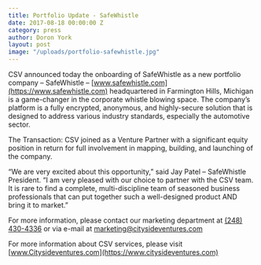 ```yaml
---
title: Portfolio Update - SafeWhistle
date: 2017-08-18 00:00:00 Z
category: press
author: Doron York
layout: post
image: "/uploads/portfolio-safewhistle.jpg"
---
```


CSV announced today the onboarding of SafeWhistle as a new portfolio company – SafeWhistle –  [www.safewhistle.com](https://www.safewhistle.com) headquartered in Farmington Hills, Michigan is a game-changer in the corporate whistle blowing space.  The company’s platform is a fully encrypted, anonymous, and highly-secure solution that is designed to address various industry standards, especially the automotive sector.

The Transaction: CSV joined as a Venture Partner with a significant equity position in return for full involvement in mapping, building, and launching of the company.

“We are very excited about this opportunity,” said Jay Patel – SafeWhistle President. “I am very pleased with our choice to partner with the CSV team. It is rare to find a complete, multi-discipline team of seasoned business professionals that can put together such a well-designed product AND bring it to market.”

For more information, please contact our marketing department at [(248) 430-4336](tel:+12484304336) or via e-mail at [marketing@citysideventures.com](mailto:marketing@citysideventures.com)

For more information about CSV services, please visit [www.Citysideventures.com](https://www.citysideventures.com)